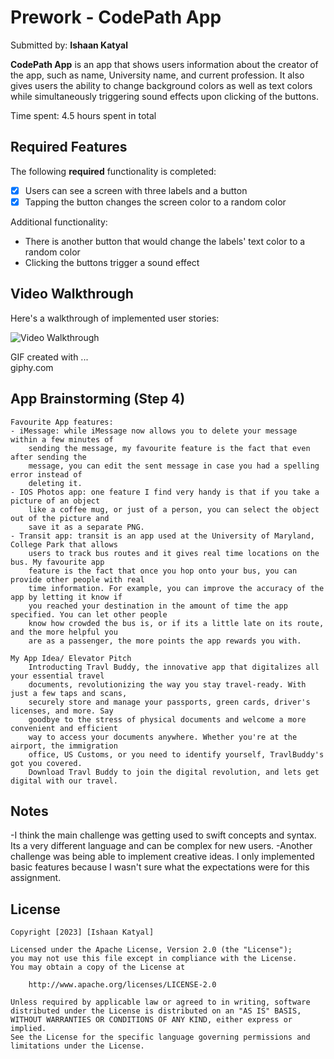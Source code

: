 # Prework - CodePath App

Submitted by: **Ishaan Katyal**

**CodePath App** is an app that shows users information about the creator of the app, such as name, University name, and current profession. It also gives users the ability to change background colors as well as text colors while simultaneously triggering sound effects upon clicking of the buttons.  

Time spent: 4.5 hours spent in total

## Required Features

The following **required** functionality is completed:

- [x] Users can see a screen with three labels and a button
- [x] Tapping the button changes the screen color to a random color

Additional functionality:
- There is another button that would change the labels' text color to a random color
- Clicking the buttons trigger a sound effect
 
## Video Walkthrough

Here's a walkthrough of implemented user stories:

<img src='https://media.giphy.com/media/v1.Y2lkPTc5MGI3NjExZjM1MzIzZDRlaTlld3AzanV1NHYxYTU3MW1iYTVwcWY0b3Z5ZjliayZlcD12MV9pbnRlcm5hbF9naWZfYnlfaWQmY3Q9Zw/eosrtMYziB5QXkK7uO/giphy.gif' title='Video Walkthrough' width='' alt='Video Walkthrough' />

<!-- Replace this with whatever GIF tool you used! -->
GIF created with ...  
giphy.com


## App Brainstorming (Step 4)
    Favourite App features:
    - iMessage: while iMessage now allows you to delete your message within a few minutes of
        sending the message, my favourite feature is the fact that even after sending the   
        message, you can edit the sent message in case you had a spelling error instead of  
        deleting it. 
    - IOS Photos app: one feature I find very handy is that if you take a picture of an object   
        like a coffee mug, or just of a person, you can select the object out of the picture and   
        save it as a separate PNG. 
    - Transit app: transit is an app used at the University of Maryland, College Park that allows
        users to track bus routes and it gives real time locations on the bus. My favourite app 
        feature is the fact that once you hop onto your bus, you can provide other people with real 
        time information. For example, you can improve the accuracy of the app by letting it know if 
        you reached your destination in the amount of time the app specified. You can let other people 
        know how crowded the bus is, or if its a little late on its route, and the more helpful you 
        are as a passenger, the more points the app rewards you with. 
    
    My App Idea/ Elevator Pitch
        Introducting Travl Buddy, the innovative app that digitalizes all your essential travel  
        documents, revolutionizing the way you stay travel-ready. With just a few taps and scans, 
        securely store and manage your passports, green cards, driver's licenses, and more. Say 
        goodbye to the stress of physical documents and welcome a more convenient and efficient 
        way to access your documents anywhere. Whether you're at the airport, the immigration 
        office, US Customs, or you need to identify yourself, TravlBuddy's got you covered. 
        Download Travl Buddy to join the digital revolution, and lets get digital with our travel. 
    
## Notes

-I think the main challenge was getting used to swift concepts and syntax. Its a very different language and can be complex for new users.
-Another challenge was being able to implement creative ideas. I only implemented basic features because I wasn't sure what the expectations were for this assignment. 

## License

    Copyright [2023] [Ishaan Katyal]

    Licensed under the Apache License, Version 2.0 (the "License");
    you may not use this file except in compliance with the License.
    You may obtain a copy of the License at

        http://www.apache.org/licenses/LICENSE-2.0

    Unless required by applicable law or agreed to in writing, software
    distributed under the License is distributed on an "AS IS" BASIS,
    WITHOUT WARRANTIES OR CONDITIONS OF ANY KIND, either express or implied.
    See the License for the specific language governing permissions and
    limitations under the License.
